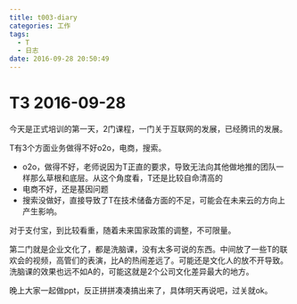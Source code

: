 ```yaml
---
title: t003-diary
categories: 工作
tags:
  - T
  - 日志
date: 2016-09-28 20:50:49
---
```

# T3 2016-09-28
今天是正式培训的第一天，2门课程，一门关于互联网的发展，已经腾讯的发展。

T有3个方面业务做得不好o2o，电商，搜索。

- o2o，做得不好，老师说因为T正直的要求，导致无法向其他做地推的团队一样那么草根和底层。从这个角度看，T还是比较自命清高的
- 电商不好，还是基因问题
- 搜索没做好，直接导致了T在技术储备方面的不足，可能会在未来云的方向上产生影响。

对于支付宝，到比较看重，随着未来国家政策的调整，不可限量。

第二门就是企业文化了，都是洗脑课，没有太多可说的东西。中间放了一些T的联欢会的视频，高管们的表演，比A的热闹差远了。可能还是文化人的放不开导致。洗脑课的效果也远不如A的，可能这就是2个公司文化差异最大的地方。

晚上大家一起做ppt，反正拼拼凑凑搞出来了，具体明天再说吧，过关就ok。